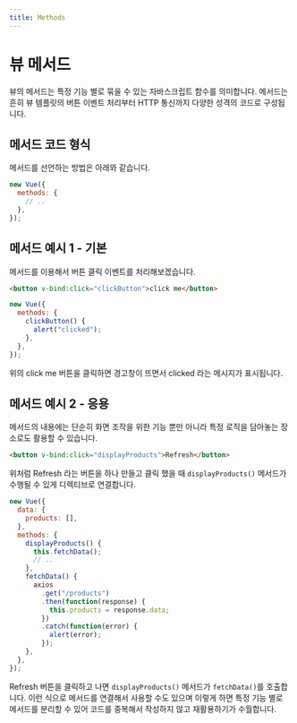 ```yaml
---
title: Methods
---
```


# 뷰 메서드

뷰의 메서드는 특정 기능 별로 묶을 수 있는 자바스크립트 함수를 의미합니다. 메서드는 흔히 뷰 템플릿의 버튼 이벤트 처리부터 HTTP 통신까지 다양한 성격의 코드로 구성됩니다.

## 메서드 코드 형식

메서드를 선언하는 방법은 아래와 같습니다.

```js
new Vue({
  methods: {
    // ..
  },
});
```

## 메서드 예시 1 - 기본

메서드를 이용해서 버튼 클릭 이벤트를 처리해보겠습니다.

```html
<button v-bind:click="clickButton">click me</button>
```

```js
new Vue({
  methods: {
    clickButton() {
      alert("clicked");
    },
  },
});
```

위의 click me 버튼을 클릭하면 경고창이 뜨면서 clicked 라는 메시지가 표시됩니다.

## 메서드 예시 2 - 응용

메서드의 내용에는 단순히 화면 조작을 위한 기능 뿐만 아니라 특정 로직을 담아놓는 장소로도 활용할 수 있습니다.

```html
<button v-bind:click="displayProducts">Refresh</button>
```

위처럼 Refresh 라는 버튼을 하나 만들고 클릭 했을 때 `displayProducts()` 메서드가 수행될 수 있게 디렉티브로 연결합니다.

```js
new Vue({
  data: {
    products: [],
  },
  methods: {
    displayProducts() {
      this.fetchData();
      // ..
    },
    fetchData() {
      axios
        .get("/products")
        .then(function(response) {
          this.products = response.data;
        })
        .catch(function(error) {
          alert(error);
        });
    },
  },
});
```

Refresh 버튼을 클릭하고 나면 `displayProducts()` 메서드가 `fetchData()`를 호출합니다. 이런 식으로 메서드를 연결해서 사용할 수도 있으며 이렇게 하면 특정 기능 별로 메서드를 분리할 수 있어 코드를 중복해서 작성하지 않고 재활용하기가 수월합니다.
